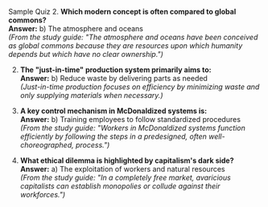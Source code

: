 Sample Quiz 
2. **Which modern concept is often compared to global commons?**  
    **Answer:** b) The atmosphere and oceans  
    _(From the study guide: "The atmosphere and oceans have been conceived as global commons because they are resources upon which humanity depends but which have no clear ownership.")_
    
2. **The "just-in-time" production system primarily aims to:**  
    **Answer:** b) Reduce waste by delivering parts as needed  
    _(Just-in-time production focuses on efficiency by minimizing waste and only supplying materials when necessary.)_
    
3. **A key control mechanism in McDonaldized systems is:**  
    **Answer:** b) Training employees to follow standardized procedures  
    _(From the study guide: "Workers in McDonaldized systems function efficiently by following the steps in a predesigned, often well-choreographed, process.")_
    
4. **What ethical dilemma is highlighted by capitalism's dark side?**  
    **Answer:** a) The exploitation of workers and natural resources  
    _(From the study guide: "In a completely free market, avaricious capitalists can establish monopolies or collude against their workforces.")_
    
